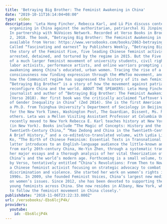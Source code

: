 ```yaml
---
title: 'Betraying Big Brother: The Feminist Awakening in China'
date: "2019-10-11T16:14:04+08:00"
type: video
description: 'Leta Hong Fincher, Rebecca Karl, and Lü Pin discuss contemporary feminist
  organizing in China against the authoritarian, patriarchal Xi Jinping administration.
  In partnership with NüVoices Network. Recorded at Verso Books in Brooklyn on November
  2, 2018. The book, “Betraying Big Brother: The Feminist Awakening in China”, is
  available from Verso: https://www.versobooks.com/books/2863-betraying-big-brother
  Called “fascinating and earnest” by Publishers Weekly, “Betraying Big Brother” follows
  the story of the Feminist Five, five leading Chinese feminist activists who were
  arrested, detained, and tortured by the regime in 2015. But the Five are only symbols
  of a much larger feminist movement of university students, civil rights lawyers,
  labor activists, performance artists, and online warriors prompting an unprecedented
  awakening among China’s educated, urban women. Tracing the rise of a new feminist
  consciousness now finding expression through the #MeToo movement, and describing
  how the Communist regime has suppressed the history of its own feminist struggles,
  “Betraying Big Brother” is a story of how the movement against patriarchy could
  reconfigure China and the world. ABOUT THE SPEAKERS: Leta Hong Fincher is a scholar,
  journalist and author of “Betraying Big Brother: The Feminist Awakening in China”
  (Verso 2018). Her first book was the critically acclaimed “Leftover Women: The Resurgence
  of Gender Inequality in China” (Zed 2014). She is the first American to receive
  a Ph.D. from Tsinghua University’s Department of Sociology in Beijing and has written
  for the New York Times, Washington Post, The Guardian, Dissent, Ms. Magazine and
  others. Leta was a Mellon Visiting Assistant Professor at Columbia University and
  recently moved to New York Rebecca E. Karl teaches history at New York University
  (in New York). Books include “The Magic of Concepts: History and the Economic in
  Twentieth-Century China,” “Mao Zedong and China in the Twentieth-Century World:
  A Brief History,” and a co-edited/co-translated volume, with Lydia Liu and Dorothy
  Ko, “The Birth of Chinese Feminism: Essential Texts in Transnational Theory.” The
  latter introduces to an English-language audience the little-known anarchist-feminist
  from early 20th-century China, He-Yin Zhen, through a systematic translation of
  her major essays and a thorough analysis of her vital theorization of feminism for
  China’s and the world’s modern age. Forthcoming is a small volume, to be published
  by Verso, tentatively entitled “China’s Revolutions: From Then to Now.” Lü Pin（吕频）is
  a Chinese feminist activist focusing on strategic advocacy to combat gender-based
  discrimination and violence. She started her work on women’s rights in the late
  1990s. In 2009, she founded Feminist Voices, China’s largest new media platform
  on women’s issues. Since 2012, she has been devoted to supporting the activism of
  young feminists across China. She now resides in Albany, New York, where she continues
  to follow the feminist movement in China closely.'
publishdate: "2018-11-06T23:22:33.000Z"
url: /versobooks/-Ebs6lcjP4k/
providers:
  youtube:
    id: -Ebs6lcjP4k
---
```


